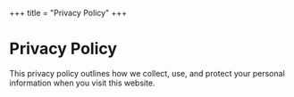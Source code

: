 +++
title = "Privacy Policy"
+++

# Privacy Policy

This privacy policy outlines how we collect, use, and protect your personal information when you visit this website.
